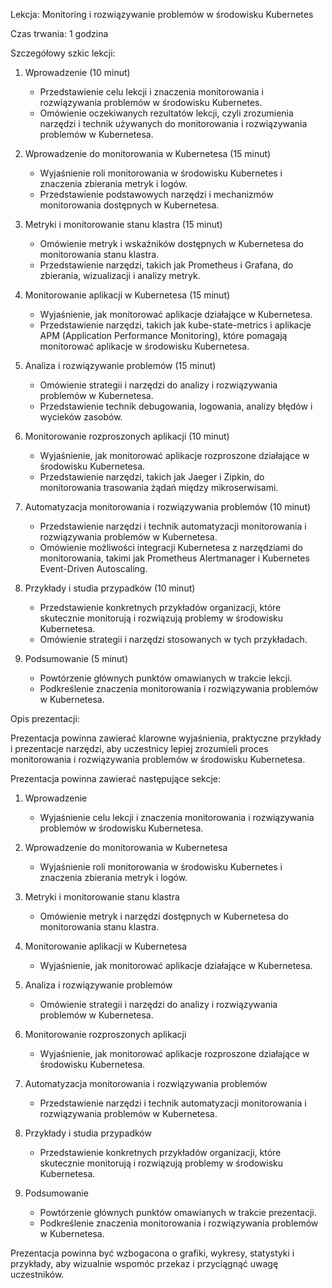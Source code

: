 Lekcja: Monitoring i rozwiązywanie problemów w środowisku Kubernetes

Czas trwania: 1 godzina

Szczegółowy szkic lekcji:

1. Wprowadzenie (10 minut)
   - Przedstawienie celu lekcji i znaczenia monitorowania i rozwiązywania problemów w środowisku Kubernetes.
   - Omówienie oczekiwanych rezultatów lekcji, czyli zrozumienia narzędzi i technik używanych do monitorowania i rozwiązywania problemów w Kubernetesa.

2. Wprowadzenie do monitorowania w Kubernetesa (15 minut)
   - Wyjaśnienie roli monitorowania w środowisku Kubernetes i znaczenia zbierania metryk i logów.
   - Przedstawienie podstawowych narzędzi i mechanizmów monitorowania dostępnych w Kubernetesa.

3. Metryki i monitorowanie stanu klastra (15 minut)
   - Omówienie metryk i wskaźników dostępnych w Kubernetesa do monitorowania stanu klastra.
   - Przedstawienie narzędzi, takich jak Prometheus i Grafana, do zbierania, wizualizacji i analizy metryk.

4. Monitorowanie aplikacji w Kubernetesa (15 minut)
   - Wyjaśnienie, jak monitorować aplikacje działające w Kubernetesa.
   - Przedstawienie narzędzi, takich jak kube-state-metrics i aplikacje APM (Application Performance Monitoring), które pomagają monitorować aplikacje w środowisku Kubernetesa.

5. Analiza i rozwiązywanie problemów (15 minut)
   - Omówienie strategii i narzędzi do analizy i rozwiązywania problemów w Kubernetesa.
   - Przedstawienie technik debugowania, logowania, analizy błędów i wycieków zasobów.

6. Monitorowanie rozproszonych aplikacji (10 minut)
   - Wyjaśnienie, jak monitorować aplikacje rozproszone działające w środowisku Kubernetesa.
   - Przedstawienie narzędzi, takich jak Jaeger i Zipkin, do monitorowania trasowania żądań między mikroserwisami.

7. Automatyzacja monitorowania i rozwiązywania problemów (10 minut)
   - Przedstawienie narzędzi i technik automatyzacji monitorowania i rozwiązywania problemów w Kubernetesa.
   - Omówienie możliwości integracji Kubernetesa z narzędziami do monitorowania, takimi jak Prometheus Alertmanager i Kubernetes Event-Driven Autoscaling.

8. Przykłady i studia przypadków (10 minut)
   - Przedstawienie konkretnych przykładów organizacji, które skutecznie monitorują i rozwiązują problemy w środowisku Kubernetesa.
   - Omówienie strategii i narzędzi stosowanych w tych przykładach.

9. Podsumowanie (5 minut)
   - Powtórzenie głównych punktów omawianych w trakcie lekcji.
   - Podkreślenie znaczenia monitorowania i rozwiązywania problemów w Kubernetesa.

Opis prezentacji:

Prezentacja powinna zawierać klarowne wyjaśnienia, praktyczne przykłady i prezentacje narzędzi, aby uczestnicy lepiej zrozumieli proces monitorowania i rozwiązywania problemów w środowisku Kubernetesa.

Prezentacja powinna zawierać następujące sekcje:

1. Wprowadzenie
   - Wyjaśnienie celu lekcji i znaczenia monitorowania i rozwiązywania problemów w środowisku Kubernetesa.

2. Wprowadzenie do monitorowania w Kubernetesa
   - Wyjaśnienie roli monitorowania w środowisku Kubernetes i znaczenia zbierania metryk i logów.

3. Metryki i monitorowanie stanu klastra
   - Omówienie metryk i narzędzi dostępnych w Kubernetesa do monitorowania stanu klastra.

4. Monitorowanie aplikacji w Kubernetesa
   - Wyjaśnienie, jak monitorować aplikacje działające w Kubernetesa.

5. Analiza i rozwiązywanie problemów
   - Omówienie strategii i narzędzi do analizy i rozwiązywania problemów w Kubernetesa.

6. Monitorowanie rozproszonych aplikacji
   - Wyjaśnienie, jak monitorować aplikacje rozproszone działające w środowisku Kubernetesa.

7. Automatyzacja monitorowania i rozwiązywania problemów
   - Przedstawienie narzędzi i technik automatyzacji monitorowania i rozwiązywania problemów w Kubernetesa.

8. Przykłady i studia przypadków
   - Przedstawienie konkretnych przykładów organizacji, które skutecznie monitorują i rozwiązują problemy w środowisku Kubernetesa.

9. Podsumowanie
   - Powtórzenie głównych punktów omawianych w trakcie prezentacji.
   - Podkreślenie znaczenia monitorowania i rozwiązywania problemów w Kubernetesa.

Prezentacja powinna być wzbogacona o grafiki, wykresy, statystyki i przykłady, aby wizualnie wspomóc przekaz i przyciągnąć uwagę uczestników.
